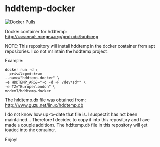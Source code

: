 # hddtemp-docker

![Docker Pulls](https://img.shields.io/docker/pulls/modem7/hddtemp-docker)

Docker container for hddtemp:
http://savannah.nongnu.org/projects/hddtemp

NOTE: This repository will install hddtemp in the docker container from apt repositories. I do not maintain the hddtemp project.

Example:
```
docker run -d \
--privileged=true 
--name="hddtemp-docker" \
-e HDDTEMP_ARGS="-q -d -F /dev/sd*" \
-e TZ="Europe/London" \
modem7/hddtemp-docker
```

The hddtemp.db file was obtained from:
http://www.guzu.net/linux/hddtemp.db

I do not know how up-to-date that file is. I suspect it has not been maintained...
Therefore I decided to copy it into this repository and have made a couple additions.
The hddtemp.db file in this repository will get loaded into the container.

Enjoy!
